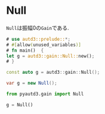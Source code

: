 # Null

`Null`は振幅0の`Gain`である.

```rust
# use autd3::prelude::*;
# #[allow(unused_variables)]
# fn main()  {
let g = autd3::gain::Null::new();
# }
```

```cpp
const auto g = autd3::gain::Null();
```

```cs
var g = new Null();
```

```python
from pyautd3.gain import Null

g = Null()
```
